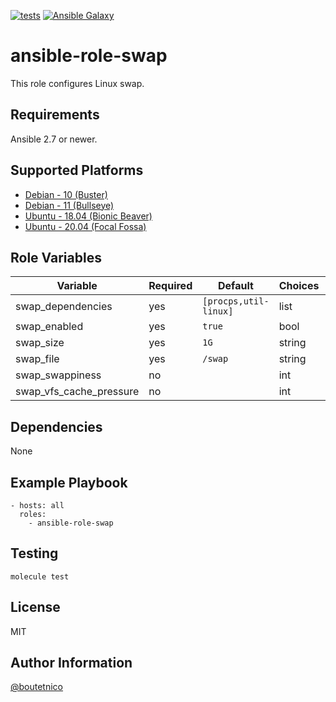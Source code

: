 [![tests](https://github.com/boutetnico/ansible-role-swap/workflows/Test%20ansible%20role/badge.svg)](https://github.com/boutetnico/ansible-role-swap/actions?query=workflow%3A%22Test+ansible+role%22)
[![Ansible Galaxy](https://img.shields.io/badge/galaxy-boutetnico.swap-blue.svg)](https://galaxy.ansible.com/boutetnico/swap)

ansible-role-swap
=================

This role configures Linux swap.

Requirements
------------

Ansible 2.7 or newer.

Supported Platforms
-------------------

- [Debian - 10 (Buster)](https://wiki.debian.org/DebianBuster)
- [Debian - 11 (Bullseye)](https://wiki.debian.org/DebianBullseye)
- [Ubuntu - 18.04 (Bionic Beaver)](http://releases.ubuntu.com/18.04/)
- [Ubuntu - 20.04 (Focal Fossa)](http://releases.ubuntu.com/20.04/)

Role Variables
--------------

| Variable                     | Required | Default                 | Choices   | Comments                            |
|------------------------------|----------|-------------------------|-----------|-------------------------------------|
| swap_dependencies            | yes      | `[procps,util-linux]`   | list      |                                     |
| swap_enabled                 | yes      | `true`                  | bool      |                                     |
| swap_size                    | yes      | `1G`                    | string    |                                     |
| swap_file                    | yes      | `/swap`                 | string    |                                     |
| swap_swappiness              | no       |                         | int       |                                     |
| swap_vfs_cache_pressure      | no       |                         | int       |                                     |

Dependencies
------------

None

Example Playbook
----------------

    - hosts: all
      roles:
        - ansible-role-swap

Testing
-------

    molecule test

License
-------

MIT

Author Information
------------------

[@boutetnico](https://github.com/boutetnico)
